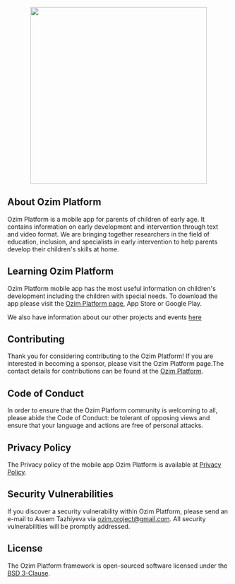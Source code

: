 <p align="center"><a href="http://ozimplatform.com" target="_blank"><img src="https://static.tildacdn.com/tild6430-6563-4830-b538-363264643761/logo.svg" width="400"></a></p>

## About Ozim Platform

Ozim Platform is a mobile app for parents of children of early age. It contains information on early development and intervention through text and video format. We are bringing together researchers in the field of education, inclusion, and specialists in early intervention to help parents develop their children's skills at home.

## Learning Ozim Platform

Ozim Platform mobile app has the most useful information on children's development including the children with special needs. To download the app please visit the [Ozim Platform page](http://ozimplatform.com/en/?utm=en), App Store or Google Play.

We also have information about our other projects and events [here](http://ozimplatform.com/en/?utm=en)

## Contributing

Thank you for considering contributing to the Ozim Platform! If you are interested in becoming a sponsor, please visit the Ozim Platform page.The contact details for contributions can be found at the [Ozim Platform](http://ozimplatform.com/en/?utm=en).

## Code of Conduct

In order to ensure that the Ozim Platform community is welcoming to all, please abide the Code of Conduct: be tolerant of opposing views and ensure that your language and actions are free of personal attacks.

## Privacy Policy

The Privacy policy of the mobile app Ozim Platform is available at [Privacy Policy](https://github.com/Ozim-Platform/Ozim-Platform/blob/7167ea40f2ed16e60a9ca76271ccbbb941485488/documents/Ozim%20Platform%20PrivacyPolicy.pdf).

## Security Vulnerabilities

If you discover a security vulnerability within Ozim Platform, please send an e-mail to Assem Tazhiyeva via [ozim.project@gmail.com](mailto:ozim.project@gmail.com). All security vulnerabilities will be promptly addressed.

## License

The Ozim Platform framework is open-sourced software licensed under the [BSD 3-Clause](https://github.com/Ozim-Platform/Ozim-Platform-Front/blob/main/BSD-3-Clause).
